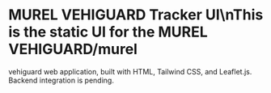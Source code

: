 # MUREL VEHIGUARD Tracker UI\nThis is the static UI for the MUREL VEHIGUARD/murel
vehiguard web application, built with HTML, Tailwind CSS, and Leaflet.js. Backend integration is pending.

